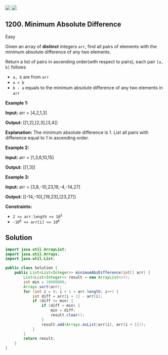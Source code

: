 [![](https://img.shields.io/github/stars/javadev/LeetCode-in-Java?label=Stars&style=flat-square)](https://github.com/javadev/LeetCode-in-Java)
[![](https://img.shields.io/github/forks/javadev/LeetCode-in-Java?label=Fork%20me%20on%20GitHub%20&style=flat-square)](https://github.com/javadev/LeetCode-in-Java/fork)

## 1200\. Minimum Absolute Difference

Easy

Given an array of **distinct** integers `arr`, find all pairs of elements with the minimum absolute difference of any two elements.

Return a list of pairs in ascending order(with respect to pairs), each pair `[a, b]` follows

*   `a, b` are from `arr`
*   `a < b`
*   `b - a` equals to the minimum absolute difference of any two elements in `arr`

**Example 1:**

**Input:** arr = [4,2,1,3]

**Output:** [[1,2],[2,3],[3,4]]

**Explanation:** The minimum absolute difference is 1. List all pairs with difference equal to 1 in ascending order.

**Example 2:**

**Input:** arr = [1,3,6,10,15]

**Output:** [[1,3]]

**Example 3:**

**Input:** arr = [3,8,-10,23,19,-4,-14,27]

**Output:** [[-14,-10],[19,23],[23,27]]

**Constraints:**

*   <code>2 <= arr.length <= 10<sup>5</sup></code>
*   <code>-10<sup>6</sup> <= arr[i] <= 10<sup>6</sup></code>

## Solution

```java
import java.util.ArrayList;
import java.util.Arrays;
import java.util.List;

public class Solution {
    public List<List<Integer>> minimumAbsDifference(int[] arr) {
        List<List<Integer>> result = new ArrayList<>();
        int min = 10000000;
        Arrays.sort(arr);
        for (int i = 0; i + 1 < arr.length; i++) {
            int diff = arr[i + 1] - arr[i];
            if (diff <= min) {
                if (diff < min) {
                    min = diff;
                    result.clear();
                }
                result.add(Arrays.asList(arr[i], arr[i + 1]));
            }
        }
        return result;
    }
}
```